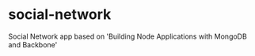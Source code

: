 # social-network
Social Network app based on 'Building Node Applications with MongoDB and Backbone'
